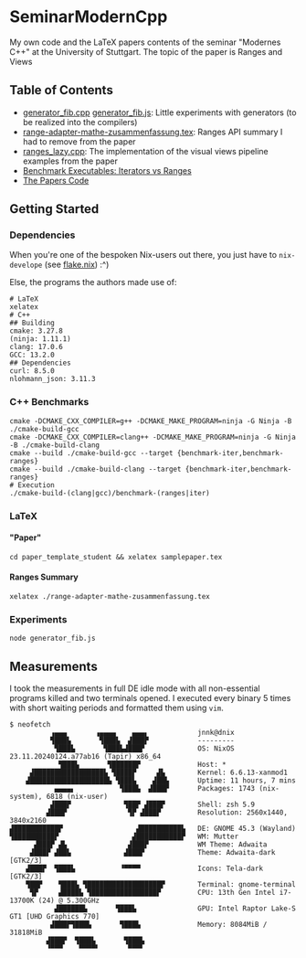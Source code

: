 # SeminarModernCpp

My own code and the LaTeX papers contents of the seminar "Modernes C++" at the University of Stuttgart.
The topic of the paper is Ranges and Views

## Table of Contents

- [generator_fib.cpp](./generator_fib.cpp) [generator_fib.js](./generator_fib.js): Little experiments with generators (to be realized into the compilers)
- [range-adapter-mathe-zusammenfassung.tex](./range-adapter-mathe-zusammenfassung.tex): Ranges API summary I had to remove from the paper
- [ranges_lazy.cpp](./ranges_lazy.cpp): The implementation of the visual views pipeline examples from the paper
- [Benchmark Executables: Iterators vs Ranges](./src)
- [The Papers Code](./paper_template_student)

## Getting Started

### Dependencies

When you're one of the bespoken Nix-users out there, you just have to `nix-develope` (see [flake.nix](./flake.nix)) :^)

Else, the programs the authors made use of:

```shell
# LaTeX
xelatex
# C++
## Building
cmake: 3.27.8
(ninja: 1.11.1)
clang: 17.0.6
GCC: 13.2.0
## Dependencies
curl: 8.5.0
nlohmann_json: 3.11.3
```

### C++ Benchmarks

```shell
cmake -DCMAKE_CXX_COMPILER=g++ -DCMAKE_MAKE_PROGRAM=ninja -G Ninja -B ./cmake-build-gcc
cmake -DCMAKE_CXX_COMPILER=clang++ -DCMAKE_MAKE_PROGRAM=ninja -G Ninja -B ./cmake-build-clang
cmake --build ./cmake-build-gcc --target {benchmark-iter,benchmark-ranges}
cmake --build ./cmake-build-clang --target {benchmark-iter,benchmark-ranges}
# Execution
./cmake-build-(clang|gcc)/benchmark-(ranges|iter)
```

### LaTeX

#### "Paper"

```shell
cd paper_template_student && xelatex samplepaper.tex
```

#### Ranges Summary

```shell
xelatex ./range-adapter-mathe-zusammenfassung.tex
```

### Experiments

```shell
node generator_fib.js
```

## Measurements

I took the measurements in full DE idle mode with all non-essential programs killed and two terminals opened.
I executed every binary 5 times with short waiting periods and formatted them using `vim`.

```shell
$ neofetch
          ▗▄▄▄       ▗▄▄▄▄    ▄▄▄▖            jnnk@dnix
          ▜███▙       ▜███▙  ▟███▛            ---------
           ▜███▙       ▜███▙▟███▛             OS: NixOS 23.11.20240124.a77ab16 (Tapir) x86_64
            ▜███▙       ▜██████▛              Host: *
     ▟█████████████████▙ ▜████▛     ▟▙        Kernel: 6.6.13-xanmod1
    ▟███████████████████▙ ▜███▙    ▟██▙       Uptime: 11 hours, 7 mins
           ▄▄▄▄▖           ▜███▙  ▟███▛       Packages: 1743 (nix-system), 6818 (nix-user)
          ▟███▛             ▜██▛ ▟███▛        Shell: zsh 5.9
         ▟███▛               ▜▛ ▟███▛         Resolution: 2560x1440, 3840x2160
▟███████████▛                  ▟██████████▙   DE: GNOME 45.3 (Wayland)
▜██████████▛                  ▟███████████▛   WM: Mutter
      ▟███▛ ▟▙               ▟███▛            WM Theme: Adwaita
     ▟███▛ ▟██▙             ▟███▛             Theme: Adwaita-dark [GTK2/3]
    ▟███▛  ▜███▙           ▝▀▀▀▀              Icons: Tela-dark [GTK2/3]
    ▜██▛    ▜███▙ ▜██████████████████▛        Terminal: gnome-terminal
     ▜▛     ▟████▙ ▜████████████████▛         CPU: 13th Gen Intel i7-13700K (24) @ 5.300GHz
           ▟██████▙       ▜███▙               GPU: Intel Raptor Lake-S GT1 [UHD Graphics 770]
          ▟███▛▜███▙       ▜███▙              Memory: 8084MiB / 31818MiB
         ▟███▛  ▜███▙       ▜███▙
         ▝▀▀▀    ▀▀▀▀▘       ▀▀▀▘

```
